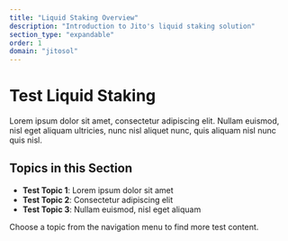 ```yaml
---
title: "Liquid Staking Overview"
description: "Introduction to Jito's liquid staking solution"
section_type: "expandable"
order: 1
domain: "jitosol"
---
```


# Test Liquid Staking

Lorem ipsum dolor sit amet, consectetur adipiscing elit. Nullam euismod, nisl eget aliquam ultricies, nunc nisl aliquet nunc, quis aliquam nisl nunc quis nisl.

## Topics in this Section

- **Test Topic 1**: Lorem ipsum dolor sit amet
- **Test Topic 2**: Consectetur adipiscing elit
- **Test Topic 3**: Nullam euismod, nisl eget aliquam

Choose a topic from the navigation menu to find more test content. 